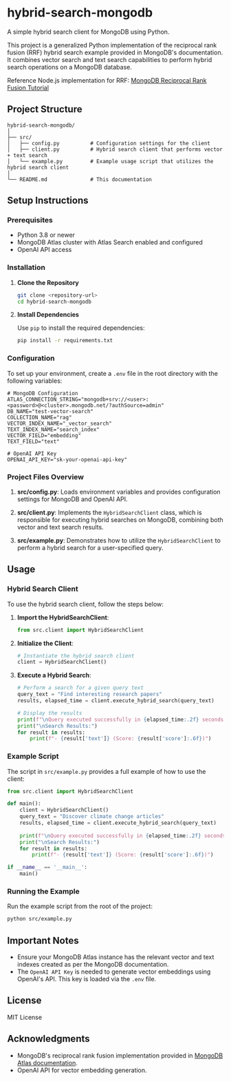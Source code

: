 # hybrid-search-mongodb

A simple hybrid search client for MongoDB using Python.

This project is a generalized Python implementation of the reciprocal rank fusion (RRF) hybrid search example provided in MongoDB's documentation. It combines vector search and text search capabilities to perform hybrid search operations on a MongoDB database.

Reference Node.js implementation for RRF: [MongoDB Reciprocal Rank Fusion Tutorial](https://www.mongodb.com/docs/atlas/atlas-vector-search/tutorials/reciprocal-rank-fusion/)

## Project Structure

```
hybrid-search-mongodb/
│
├── src/
│   ├── config.py          # Configuration settings for the client
│   ├── client.py          # Hybrid search client that performs vector + text search
│   └── example.py         # Example usage script that utilizes the hybrid search client
│
└── README.md              # This documentation
```

## Setup Instructions

### Prerequisites

- Python 3.8 or newer
- MongoDB Atlas cluster with Atlas Search enabled and configured
- OpenAI API access

### Installation

1. **Clone the Repository**

   ```bash
   git clone <repository-url>
   cd hybrid-search-mongodb
   ```

2. **Install Dependencies**

   Use `pip` to install the required dependencies:

   ```bash
   pip install -r requirements.txt
   ```

### Configuration

To set up your environment, create a `.env` file in the root directory with the following variables:

```plaintext
# MongoDB Configuration
ATLAS_CONNECTION_STRING="mongodb+srv://<user>:<password>@<cluster>.mongodb.net/?authSource=admin"
DB_NAME="test-vector-search"
COLLECTION_NAME="rag"
VECTOR_INDEX_NAME="_vector_search"
TEXT_INDEX_NAME="search_index"
VECTOR_FIELD="embedding"
TEXT_FIELD="text"

# OpenAI API Key
OPENAI_API_KEY="sk-your-openai-api-key"
```

### Project Files Overview

1. **src/config.py**: Loads environment variables and provides configuration settings for MongoDB and OpenAI API.

2. **src/client.py**: Implements the `HybridSearchClient` class, which is responsible for executing hybrid searches on MongoDB, combining both vector and text search results.

3. **src/example.py**: Demonstrates how to utilize the `HybridSearchClient` to perform a hybrid search for a user-specified query.

## Usage

### Hybrid Search Client

To use the hybrid search client, follow the steps below:

1. **Import the HybridSearchClient**:

   ```python
   from src.client import HybridSearchClient
   ```

2. **Initialize the Client**:

   ```python
   # Instantiate the hybrid search client
   client = HybridSearchClient()
   ```

3. **Execute a Hybrid Search**:

   ```python
   # Perform a search for a given query text
   query_text = "Find interesting research papers"
   results, elapsed_time = client.execute_hybrid_search(query_text)

   # Display the results
   print(f"\nQuery executed successfully in {elapsed_time:.2f} seconds.")
   print("\nSearch Results:")
   for result in results:
       print(f"- {result['text']} (Score: {result['score']:.6f})")
   ```

### Example Script

The script in `src/example.py` provides a full example of how to use the client:

```python
from src.client import HybridSearchClient

def main():
    client = HybridSearchClient()
    query_text = "Discover climate change articles"
    results, elapsed_time = client.execute_hybrid_search(query_text)
    
    print(f"\nQuery executed successfully in {elapsed_time:.2f} seconds.")
    print("\nSearch Results:")
    for result in results:
        print(f"- {result['text']} (Score: {result['score']:.6f})")

if __name__ == '__main__':
    main()
```

### Running the Example

Run the example script from the root of the project:

```bash
python src/example.py
```

## Important Notes

- Ensure your MongoDB Atlas instance has the relevant vector and text indexes created as per the MongoDB documentation.
- The `OpenAI API Key` is needed to generate vector embeddings using OpenAI's API. This key is loaded via the `.env` file.

## License

MIT License

## Acknowledgments

- MongoDB's reciprocal rank fusion implementation provided in [MongoDB Atlas documentation](https://www.mongodb.com/docs/atlas/atlas-vector-search/tutorials/reciprocal-rank-fusion/).
- OpenAI API for vector embedding generation.
